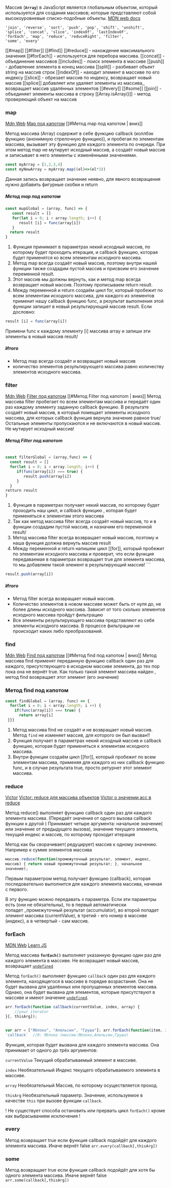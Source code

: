 Массив (**`Array`**) в JavaScript является глобальным объектом, который используется для создания массивов; которые представляют собой высокоуровневые списко-подобные объекты.
[MDN web docs](https://developer.mozilla.org/ru/docs/Web/JavaScript/Reference/Global_Objects/Array)
```
'join', 'reverse', 'sort', 'push', 'pop', 'shift', 'unshift',
'splice', 'concat', 'slice', 'indexOf', 'lastIndexOf',
'forEach', 'map', 'reduce', 'reduceRight', 'filter',
'some', 'every'
```
[[#map]]
[[#filter]]
[[#find]]
[[#reduce]] - нахождение максимального значения
[[#forEach]] - используется для перебора массива.
[[concat]] - объединение массивов
[[includes]] - поиск элемента в массиве
[[push]] - добавление элемента в конец массива
[[split]] - разбивает объект string на массив строк
[[indexOf]] - находит элемент в массиве по его индексу
[[slice]] - обрезает массив по индексу, возвращает новый массив
[[splice]]  добавляет или удаляет элементы из массива,, возвращает массив удалённых элементов
[[#every]] 
[[#some]]
[[join]] - объединяет элементы массива в строку
[[Array.isArray()]] - метод проверяющий объект на массив

### map
[Mdn Web](https://developer.mozilla.org/ru/docs/Web/JavaScript/Reference/Global_Objects/Array/map)
[Map под капотом](https://youtu.be/kY6g2ofO_Qg?list=PLbLBXDhswD1ebx1pf31nXbW3VauIzAm3v&t=918)  [[#Метод map под капотом | вниз]]

Метод массива (Array) содержит в себе функцию callback (коллбэк функцию (анонимную стрелочную функцию)), и пробегая по элементам массива, вызывает эту функцию для каждого элемента по очереди. При этом метод map не мутирует исходный массив, а создаёт новый массив и записывает в него элементы с изменёнными значениями.
```javascript
const myArray = [1,2,3,4]
const myNewArray = myArray.map((el)=>(el*3))
```

Данная запись возвращает значение неявно, для явного возвращения нужно добавить фигурные скобки и return

##### Метод map под капотом
```js
const mupGlobal = (array, func) => {
   const result = []
   for(let i = 0; i < array.length; i++) {
      result [i] = func(array[i])
   }
  return result
}
```

1. Функция принимает в параметрах некий исходный массив, по которому будет проходить итерация, и callback функцию, которая будет применятся ко всем элементам исходного массива.
2. Метод map всегда создаёт новый массив, поэтому внутри нашей функции также создадим пустой массив и присвоим его значение переменной result.
3. Этот массив мы должны вернуть, как и метод map всегда возвращает новый массив. Поэтому прописываем return result.
4. Между переменной и return создаём цикл for, который пробежит по всем элементам исходного массива, для каждого из элементов применит нашу callback функцию func, а результат выполнения этой функции запишет в новый результирующий массив result.  Если дословно: 
``` javascript
result [i] = func(array[i]) 
```
 Примени func к каждому элементу [i] массива array и запиши эти элементы в новый массив result/
 
##### Итого
- Метод map всегда создаёт и возвращает новый массив
- количество элементов результирующего массива равно количеству элементов исходного массива.

### filter
[Mdn Web](https://developer.mozilla.org/ru/docs/Web/JavaScript/Reference/Global_Objects/Array/filter)
[Filter под капотом](https://youtu.be/kY6g2ofO_Qg?list=PLbLBXDhswD1ebx1pf31nXbW3VauIzAm3v&t=2822)     [[#Метод Filter под капотоm | вниз]]
Метод массива filter пробегает по всем элементам массива и передаёт один раз каждому элементу заданную callback функцию. В результате создаёт новый массив, в который помещает элементы исходного массива, для которых callback функция вернула значение равное true/ Остальные элементы пропускаются и не включаются в новый массив.
Не мутирует исходный массив!

##### Метод Filter под капотоm
``` javascript

const filterGlobal = (array,func) => {
  const result = []
  for(let i = 0; i < array.length; i++) {
     if(func(array[i]) === true) {
        result.push(array[i])
     }
  }
retturn result
}
```

1. Функция в параметрах получает некий массив, по которому будет проходить наш цикл, и callback функцию , которая будет применяться к элементам этого массива
2. Так как метод массива filter всегда создаёт новый массив, то и в функции создадим пустой массив, и назначим его переменной result/
3. Метод массива filter всегда возвращает новый массив, поэтому и наша функция должна вернуть массив result
4. Между переменной и return напишем цикл [[for]], который пробежит по элементам исходного массива и проверит, что если функция передаваемая в параметрах  возвращает true для элемента массива, то мы добавляем такой элемент в результирующий массив! ```
```javascript
result.push(array[i])
```
##### Итого
- Метод filter всегда возвращает новый массив.
- Количество элементов в новом массиве может быть от нуля до, не более длины исходного массива. Зависит от того сколько элементов исходного массива пройдут фильтрацию
- Все элементы результирующего массива представляют из себя элементы исходного массива. В процессе фильтрации не происходит каких либо преобразований.

### find
[Mdn Web](https://developer.mozilla.org/ru/docs/Web/JavaScript/Reference/Global_Objects/Array/find)
[Find под капотом](https://youtu.be/kY6g2ofO_Qg?list=PLbLBXDhswD1ebx1pf31nXbW3VauIzAm3v&t=3556)  [[#Метод find под капотом | вниз]]
Метод массива find применят переданную функцию callback один раз для каждого, присутствующего в исходном массиве элемента, до тех пор пока она не вернёт true. Как только такой элемент массива найден , метод find возвращает этот элемент (его значение)

### Метод find под капотом
``` javascript
const findGlobal = (array, func) => {
  for(let i = 0; i < array.length; i ++) {
    if(func(array[i]) === true) {
      return array[i]
 }}}
```
1. Метод массива find не создаёт и не возвращает новый массив.  Метод `find` не изменяет массив, для которого он был вызван!!
2. Функция получает в параметрах некий исходный массив и callback функцию, которая будет применяться к элементам исходного массива.
3. Внутри функции создаём цикл [[for]], который пробежит по всем элементам  массива, применяя для каждого из них callback функцию func, и в случае результата true, просто ретурнет этот элемент массива.

### reduce
[Victor](https://youtu.be/4TnMc3XbwG8?list=PLbLBXDhswD1feiNDKT86hkJgxPHoy7Q2b&t=4396)
[Victor: reduce для массива объектов](https://youtu.be/4TnMc3XbwG8?list=PLbLBXDhswD1feiNDKT86hkJgxPHoy7Q2b&t=5213)
[Victor о значении acc в  reduce](https://youtu.be/fxjIsxRENIM?list=PLbLBXDhswD1fjekx0FEBa-S7ygqMTnf2N&t=4179)

Метод reduce() выполняет функцию callback один раз для каждого элемента массива. (Передаёт значения от одного вызова callback функции к другой ) Принимает четыре аргумента: начальное значение( или значение от предыдущего вызова), значение текущего элемента, текущий индекс и массив, по которому проходит итерация

Метод как бы сворачивает( редуцирует) массив к одному значению. Например к сумме элементов массива
``` javascript
массив.reduce(function(промежуточный результат, элемент, индекс, 
массив) { return новый промежуточный результат; }, начальное 
значение);
```

Первым параметром метод получает функцию (callback), которая последовательно выполнится для каждого элемента массива, начиная с первого.

В эту функцию можно передавать `4` параметра. Если эти параметры есть (они не обязательны), то в первый автоматически попадет _промежуточный результат (accumulator), во второй попадет элемент массива (currentValue), в третий - его номер в массиве (индекс), а в четвертый - сам массив.

### forEach
[MDN Web](https://developer.mozilla.org/ru/docs/Web/JavaScript/Reference/Global_Objects/Array/forEach)
[Learn JS](https://learn.javascript.ru/array-iteration#foreach)

Метод массива **`forEach()`** выполняет указанную функцию один раз для каждого элемента в массиве.
Не возвращает новый массив, возвращает [`undefined`](https://developer.mozilla.org/ru/docs/Web/JavaScript/Reference/Global_Objects/undefined)

Метод `forEach()` выполняет функцию `callback` один раз для каждого элемента, находящегося в массиве в порядке возрастания. Она не будет вызвана для удалённых или пропущенных элементов массива. Однако, она будет вызвана для элементов, которые присутствуют в массиве и имеют значение [`undefined`](https://developer.mozilla.org/ru/docs/Web/JavaScript/Reference/Global_Objects/undefined).

```js
arr.forEach(function callback(currentValue, index, array) {
    //your iterator
}[, thisArg]);
```
```js

var arr = ["Яблоко", "Апельсин", "Груша"]; arr.forEach(function(item, i, arr) { alert( i + ": " + item + " (массив:" + arr + ")" ); });
`callback`  //0: Яблоко (массив:Яблоко,Апельсин,Груша)
```

Функция, которая будет вызвана для каждого элемента массива. Она принимает от одного до трёх аргументов:

`currentValue`
Текущий обрабатываемый элемент в массиве.

`index` Необязательный
Индекс текущего обрабатываемого элемента в массиве.

`array` Необязательный
Массив, по которому осуществляется проход.

`thisArg`
Необязательный параметр. Значение, используемое в качестве `this` при вызове функции `callback`.

! Не существует способа остановить или прервать цикл `forEach()` кроме как выбрасыванием исключения !

### every
Метод возвращает true если функция callback подойдёт для каждого элемента массива. Иначе вернёт false
`arr.every(callback[,thisArg])`

### some
Метод возвращает true если функция callback подойдёт для хотя бы одного элемента массива. Иначе вернёт false
`arr.some(callback[,thisArg])`

